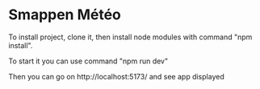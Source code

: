 # Smappen Météo

To install project, clone it, then install node modules with command "npm install".

To start it you can use command "npm run dev"

Then you can go on http://localhost:5173/ and see app displayed
